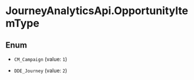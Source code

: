 # JourneyAnalyticsApi.OpportunityItemType

## Enum


* `CM_Campaign` (value: `1`)

* `DDE_Journey` (value: `2`)


